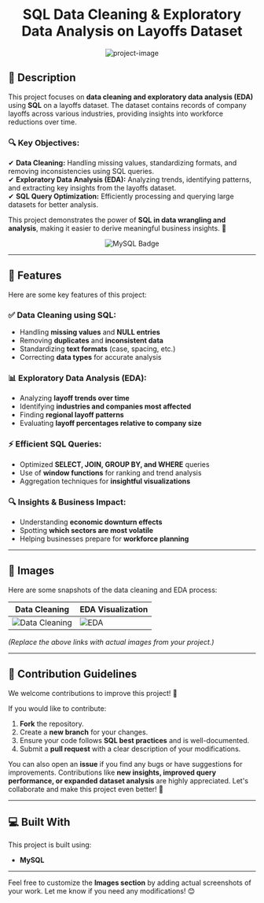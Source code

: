 <h1 align="center" id="title">SQL Data Cleaning & Exploratory Data Analysis on Layoffs Dataset</h1>

<p align="center">
  <img src="https://socialify.git.ci/aloukik16/SQL-Data-Cleaning-Exploratory-Data-Analysis-on-Layoffs-Dataset/image?name=1&theme=Light" alt="project-image">
</p>

## 📌 Description  

This project focuses on **data cleaning and exploratory data analysis (EDA)** using **SQL** on a layoffs dataset. The dataset contains records of company layoffs across various industries, providing insights into workforce reductions over time.  

### 🔍 Key Objectives:  
✔ **Data Cleaning:** Handling missing values, standardizing formats, and removing inconsistencies using SQL queries.  
✔ **Exploratory Data Analysis (EDA):** Analyzing trends, identifying patterns, and extracting key insights from the layoffs dataset.  
✔ **SQL Query Optimization:** Efficiently processing and querying large datasets for better analysis.  

This project demonstrates the power of **SQL in data wrangling and analysis**, making it easier to derive meaningful business insights. 🚀  

<p align="center">
  <img src="https://img.shields.io/badge/mysql-4479A1.svg?style=for-the-badge&logo=mysql&logoColor=white" alt="MySQL Badge">
</p>

---

## 🧐 Features  

Here are some key features of this project:  

### ✅ **Data Cleaning using SQL:**  
- Handling **missing values** and **NULL entries**  
- Removing **duplicates** and **inconsistent data**  
- Standardizing **text formats** (case, spacing, etc.)  
- Correcting **data types** for accurate analysis  

### 📊 **Exploratory Data Analysis (EDA):**  
- Analyzing **layoff trends over time**  
- Identifying **industries and companies most affected**  
- Finding **regional layoff patterns**  
- Evaluating **layoff percentages relative to company size**  

### ⚡ **Efficient SQL Queries:**  
- Optimized **SELECT, JOIN, GROUP BY, and WHERE** queries  
- Use of **window functions** for ranking and trend analysis  
- Aggregation techniques for **insightful visualizations**  

### 🔍 **Insights & Business Impact:**  
- Understanding **economic downturn effects**  
- Spotting **which sectors are most volatile**  
- Helping businesses prepare for **workforce planning**  

---

## 📸 Images  

Here are some snapshots of the data cleaning and EDA process:  

| Data Cleaning | EDA Visualization |
|--------------|-----------------|
| ![Data Cleaning](https://via.placeholder.com/500x300?text=Data+Cleaning+Process) | ![EDA](https://via.placeholder.com/500x300?text=EDA+Visualization) |

*(Replace the above links with actual images from your project.)*  

---

## 🍰 Contribution Guidelines  

We welcome contributions to improve this project! 🚀  

If you would like to contribute:  
1. **Fork** the repository.  
2. Create a **new branch** for your changes.  
3. Ensure your code follows **SQL best practices** and is well-documented.  
4. Submit a **pull request** with a clear description of your modifications.  

You can also open an **issue** if you find any bugs or have suggestions for improvements. Contributions like **new insights, improved query performance, or expanded dataset analysis** are highly appreciated. Let's collaborate and make this project even better! 🎉  

---

## 💻 Built With  

This project is built using:  
- **MySQL**  

---

Feel free to customize the **Images section** by adding actual screenshots of your work. Let me know if you need any modifications! 😊  
